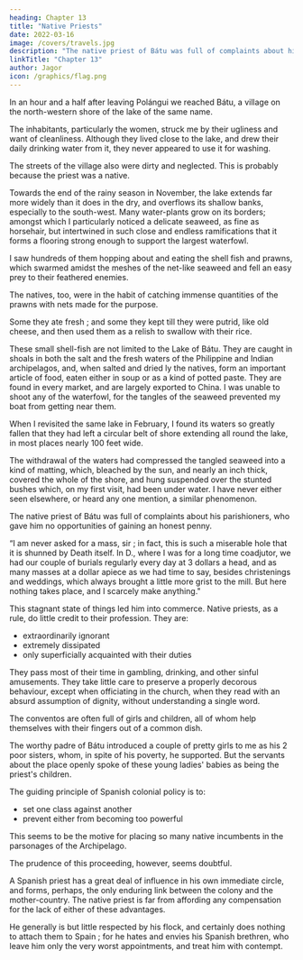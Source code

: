 ```yaml
---
heading: Chapter 13
title: "Native Priests"
date: 2022-03-16
image: /covers/travels.jpg
description: "The native priest of Bátu was full of complaints about his parishioners, who gave him no opportunities of gaining an honest penny."
linkTitle: "Chapter 13"
author: Jagor
icon: /graphics/flag.png
---
```



<!-- EXCURSIONS IN SOUTH CAMARÍNES (continued). — LAKE BATU. - INDIAN PRIESTS.

SAVAGE SETTLEMENTS.-LAKB OF BUHI.—THE YRÍGA VOLCANO.-PINE-APPLE FIBRES.- ARROW POISON.--LEECHES.—THE GRAVEL FOUNTAINS OF TIBI. -->

In an hour and a half after leaving Polángui we reached Bátu, a village on the north-western shore of the lake of the same name. 

The inhabitants, particularly the women, struck me by their ugliness and want of cleanliness. Although they lived close to the lake, and drew their daily drinking water from it, they never appeared to use it for washing. 

The streets of the village also were dirty and neglected. This is probably because the priest was a native.

Towards the end of the rainy season in November, the lake extends far more widely than it does in the dry, and overflows its shallow banks, especially to the south-west. Many water-plants grow on its borders; amongst which I particularly noticed a delicate seaweed, as fine as horsehair, but intertwined in such close and endless ramifications that it forms a flooring strong enough to support the largest waterfowl. 

I saw hundreds of them hopping about and eating the shell fish and prawns, which swarmed amidst the meshes of the net-like seaweed and fell an easy prey to their feathered enemies. 

The natives, too, were in the habit of catching immense quantities of the prawns with nets made for the purpose. 

Some they ate fresh ; and some they kept till they were putrid, like old cheese, and then used them as a relish to swallow with their rice. 

These small shell-fish are not limited to the Lake of Bátu. They are caught in shoals in both the salt and the fresh waters of the Philippine and Indian archipelagos, and, when salted and dried ly the natives, form an important article of food, eaten either in soup or as a kind of potted paste. They are found in every market, and are largely exported to China. I was unable to shoot any of the waterfowl, for the tangles of the seaweed prevented my boat from getting near them.

When I revisited the same lake in February, I found its waters so greatly fallen that they had left a circular belt of shore extending all round the lake, in most places nearly 100 feet wide. 

The withdrawal of the waters had compressed the tangled seaweed into a kind of matting, which, bleached by the sun, and nearly an inch thick, covered the whole of the shore, and hung suspended over the stunted bushes which, on my first visit, had been under water. I have never either seen elsewhere, or heard any one mention, a similar phenomenon.

The native priest of Bátu was full of complaints about his parishioners, who gave him no opportunities of gaining an honest penny. 

“I am never asked for a mass, sir ; in fact, this is such a miserable hole that it is shunned by Death itself. In D., where I was for a long time coadjutor, we had our couple of burials regularly every day at 3 dollars a head, and as many masses at a dollar apiece as we had time to say, besides christenings and weddings, which always brought a little more grist to the mill. But here nothing takes place, and I scarcely make anything." 

This stagnant state of things led him into commerce. Native priests, as a rule, do little credit to their profession. They are:
- extraordinarily ignorant
- extremely dissipated
- only superficially acquainted with their duties

They pass most of their time in gambling, drinking, and other sinful amusements. They take little care to preserve a properly decorous behaviour, except when officiating in the church, when they read with an absurd assumption of dignity, without understanding a single word. 

The conventos are often full of girls and children, all of whom help themselves with their fingers out of a common dish. 

The worthy padre of Bátu introduced a couple of pretty girls to me as his 2 poor sisters, whom, in spite of his poverty, he supported. But the servants about the place openly spoke of these young ladies' babies as being the priest's children.

The guiding principle of Spanish colonial policy is to:
- set one class against another
- prevent either from becoming too powerful


This seems to be the motive for placing so many native incumbents in the parsonages of the Archipelago. 

The prudence of this proceeding, however, seems doubtful. 

A Spanish priest has a great deal of influence in his own immediate circle, and forms, perhaps, the only enduring link between the colony and the mother-country. The native priest is far from affording any compensation for the lack of either of these advantages. 

He generally is but little respected by his flock, and certainly does nothing to attach them to Spain ; for he hates and envies his Spanish brethren, who leave him only the very worst appointments, and treat him with contempt.




